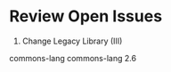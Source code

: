 # Review Open Issues 
1. Change Legacy Library  (III)

<dependencies>
  <dependency>
	<groupId>commons-lang</groupId>
	<artifactId>commons-lang</artifactId>
	<version>2.6</version>
  </dependency>
</dependencies> 

